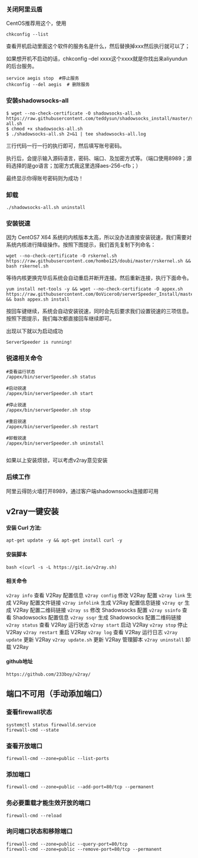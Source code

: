 ### 关闭阿里云盾

CentOS推荐用这个，使用

```
chkconfig --list
```

查看开机启动里面这个软件的服务名是什么，然后替换掉xxx然后执行就可以了；

如果想开机不启动的话，chkconfig –del xxxx这个xxxx就是你找出来aliyundun的后台服务。

```
service aegis stop  #停止服务
chkconfig --del aegis  # 删除服务
```

### 安装shadowsocks-all

```
$ wget --no-check-certificate -O shadowsocks-all.sh https://raw.githubusercontent.com/teddysun/shadowsocks_install/master/shadowsocks-all.sh
$ chmod +x shadowsocks-all.sh
$ ./shadowsocks-all.sh 2>&1 | tee shadowsocks-all.log
```

三行代码一行一行的执行即可，然后填写账号密码。

执行后，会提示输入源码语言，密码、端口、及加密方式等。（端口使用8989；源码选择的是go语言；加密方式我这里选择aes-256-cfb；）

最终显示你得账号密码则为成功！

### 卸载

```
./shadowsocks-all.sh uninstall
```

### 安装锐速

因为 CentOS7 X64 系统的内核版本太高，所以没办法直接安装锐速，我们需要对系统内核进行降级操作。按照下图提示，我们首先复制下列命名：

```
wget --no-check-certificate -O rskernel.sh https://raw.githubusercontent.com/hombo125/doubi/master/rskernel.sh && bash rskernel.sh
```

等待内核更换完毕后系统会自动重启并断开连接。然后重新连接，执行下面命令。

```
yum install net-tools -y && wget --no-check-certificate -O appex.sh https://raw.githubusercontent.com/0oVicero0/serverSpeeder_Install/master/appex.sh && bash appex.sh install
```

按回车键继续，系统会自动安装锐速，同时会先后要求我们设置锐速的三项信息。按照下图提示，我们每次都直接回车继续即可。

出现以下就以为启动成功 

```
ServerSpeeder is running!
```

### 锐速相关命令

```
#查看运行状态
/appex/bin/serverSpeeder.sh status

#启动锐速
/appex/bin/serverSpeeder.sh start

#停止锐速
/appex/bin/serverSpeeder.sh stop

#重启锐速
/appex/bin/serverSpeeder.sh restart

#卸载锐速
/appex/bin/serverSpeeder.sh uninstall


```

如果以上安装烦锁，可以考虑v2ray意见安装

### 后续工作

阿里云得防火墙打开8989，通过客户端shadownsocks连接即可用



## v2ray一键安装

#### 安装 Curl 方法:

```
apt-get update -y && apt-get install curl -y
```



####   安装脚本

```
bash <(curl -s -L https://git.io/v2ray.sh)
```

#### 	相关命令

`v2ray info` 查看 V2Ray 配置信息
`v2ray config` 修改 V2Ray 配置
`v2ray link` 生成 V2Ray 配置文件链接
`v2ray infolink` 生成 V2Ray 配置信息链接
`v2ray qr` 生成 V2Ray 配置二维码链接
`v2ray ss` 修改 Shadowsocks 配置
`v2ray ssinfo` 查看 Shadowsocks 配置信息
`v2ray ssqr` 生成 Shadowsocks 配置二维码链接
`v2ray status` 查看 V2Ray 运行状态
`v2ray start` 启动 V2Ray
`v2ray stop` 停止 V2Ray
`v2ray restart` 重启 V2Ray
`v2ray log` 查看 V2Ray 运行日志
`v2ray update` 更新 V2Ray
`v2ray update.sh` 更新 V2Ray 管理脚本
`v2ray uninstall` 卸载 V2Ray

#### github地址

```
https://github.com/233boy/v2ray/
```

## 端口不可用（手动添加端口）

### 查看firewall状态

```
systemctl status firewalld.service
firewall-cmd --state
```

### 查看开放端口

```
firewall-cmd --zone=public --list-ports
```

### 添加端口

```
firewall-cmd --zone=public --add-port=80/tcp --permanent
```

### 务必要重载才能生效开放的端口

```
firewall-cmd --reload
```

### 询问端口状态和移除端口

```
firewall-cmd --zone=public --query-port=80/tcp
firewall-cmd --zone=public --remove-port=80/tcp --permanent
```



## 